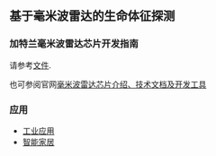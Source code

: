 ## 基于毫米波雷达的生命体征探测

### 加特兰毫米波雷达芯片开发指南

请参考[文件](https://github.com/foss-for-synopsys-dwc-arc-processors/embarc_applications/tree/master/arc_design_contest/2023/Calterah/加特兰毫米波雷达芯片使用说明-快速上手-2023.docx).

也可参阅官网[毫米波雷达芯片介绍、技术文档及开发工具](https://www.calterah.com/producttypes/rhine/)

### 应用

- [工业应用](https://www.calterah.com/application/industrial/)
- [智能家居](https://www.calterah.com/applications/smart-home)
